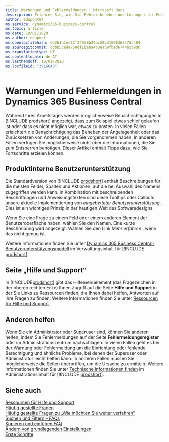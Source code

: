 ```yaml
---
title: Warnungen und Fehlermeldungen | Microsoft Docs
description: Erfahren Sie, wie Sie Fehler beheben und Lösungen für Fehlermeldungen finden können, wenn Sie in Business Central arbeiten.
author: edupont04
ms.service: dynamics365-business-central
ms.topic: article
ms.date: 10/01/2020
ms.author: edupont
ms.openlocfilehash: 6e261b1ec22f24638b29ec28531008362475a484
ms.sourcegitcommit: ddbb5cede750df1baba4b3eab8fbed6744b5b9d6
ms.translationtype: HT
ms.contentlocale: de-AT
ms.lasthandoff: 10/01/2020
ms.locfileid: "3916643"
---
```

# <a name="warnings-and-error-messages-in-dynamics-365-business-central"></a>Warnungen und Fehlermeldungen in Dynamics 365 Business Central

Während Ihres Arbeitstages werden möglicherweise Benachrichtigungen in [!INCLUDE [prodshort](includes/prodshort.md)] angezeigt, dass zum Beispiel etwas schief gelaufen ist oder dass es nicht möglich war, etwas zu posten. In vielen Fällen erleichtert die Benachrichtigung das Beheben der Angelegenheit oder das Zurücksetzen von Änderungen, die Sie vorgenommen haben. In anderen Fällen verfügen Sie möglicherweise nicht über die Informationen, die Sie zum Entsperren benötigen. Dieser Artikel enthält Tipps dazu, wie Sie Fortschritte erzielen können.  

## <a name="in-product-user-assistance"></a>Produktinterne Benutzerunterstützung

Die Standardversion von [!INCLUDE [prodshort](includes/prodshort.md)] enthält Beschreibungen für die meisten Felder, Spalten und Aktionen, auf die bei Auswahl des Namens zugegriffen werden kann. In Kombination mit beschreibenden Beschriftungen und Anweisungstexten sind diese Tooltips oder Callouts unsere aktuelle Implementierung von *eingebetteter Benutzerunterstützung* . Dies ist ein wichtiges Prinzip in der heutigen Welt des Softwaredesigns.  

Wenn Sie eine Frage zu einem Feld oder einem anderen Element der Benutzeroberfläche haben, wählen Sie den Namen. Eine kurze Beschreibung wird angezeigt. Wählen Sie den Link *Mehr erfahren* , wenn das nicht genug ist.  

Weitere Informationen finden Sie unter [Dynamics 365 Business Central-Benutzerunterstützungsmodell](/dynamics365/business-central/dev-itpro/user-assistance) im Verwaltungsinhalt für [!INCLUDE [prodshort](includes/prodshort.md)].  

## <a name="help-and-support-page"></a>Seite „Hilfe und Support“

In [!INCLUDE[prodshort](includes/prodshort.md)] gibt das Hilfemenüelement (das Fragezeichen in der oberen rechten Ecke) Ihnen Zugriff auf die Seite **Hilfe und Support** in der Sie Links zu Ressourcen finden, die Ihnen dabei helfen, Antworten auf Ihre Fragen zu finden. Weitere Informationen finden Sie unter [Ressourcen für Hilfe und Support](product-help-and-support.md).  

## <a name="help-others"></a>Anderen helfen

Wenn Sie ein Administrator oder Superuser sind, können Sie anderen helfen, indem Sie Fehlermeldungen auf der Seite **Fehlermeldungsregister** oder im Administrationszentrum nachschlagen. In vielen Fällen geht es bei der Warnung oder Fehlermeldung um die Einrichtung oder fehlende Berechtigung und ähnliche Probleme, bei denen der Superuser oder Administrator leicht helfen kann. In anderen Fällen müssen Sie möglicherweise die Seiten überprüfen, um die Ursache zu ermitteln. Weitere Informationen finden Sie unter [Technische Informationen finden](/dynamics365/business-central/dev-itpro/administration/manage-technical-support#finding-technical-information) im Administrationsinhalt für [!INCLUDE [prodshort](includes/prodshort.md)].  

## <a name="see-also"></a>Siehe auch

[Ressourcen für Hilfe und Support](product-help-and-support.md)  
[Häufig gestellte Fragen](across-faq.md)  
[Häufig gestellte Fragen zu „Wie möchten Sie weiter verfahren“](ui-search-faq.md)  
[Suchen und Filtern – FAQs](ui-search-filter-faq.md)  
[Kopieren und einfügen FAQ](ui-copy-paste.md)  
[Ändern von grundlegenden Einstellungen](ui-change-basic-settings.md)  
[Erste Schritte](product-get-started.md)  

